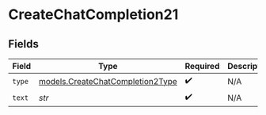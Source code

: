 # CreateChatCompletion21


## Fields

| Field                                                                      | Type                                                                       | Required                                                                   | Description                                                                |
| -------------------------------------------------------------------------- | -------------------------------------------------------------------------- | -------------------------------------------------------------------------- | -------------------------------------------------------------------------- |
| `type`                                                                     | [models.CreateChatCompletion2Type](../models/createchatcompletion2type.md) | :heavy_check_mark:                                                         | N/A                                                                        |
| `text`                                                                     | *str*                                                                      | :heavy_check_mark:                                                         | N/A                                                                        |